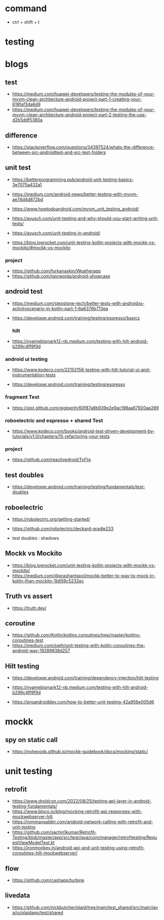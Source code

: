 # command

 <!-- create test file -->

- ctrl + shift + t

# testing

# blogs

## test

- https://medium.com/huawei-developers/testing-the-modules-of-your-mvvm-clean-architecture-android-project-part-1-creating-your-618faf3da6d9
- https://medium.com/huawei-developers/testing-the-modules-of-your-mvvm-clean-architecture-android-project-part-2-testing-the-use-d2b5ddf5380a

## difference

- https://stackoverflow.com/questions/34397524/whats-the-difference-between-src-androidtest-and-src-test-folders

## unit test

<!-- ** -->

- https://betterprogramming.pub/android-unit-testing-basics-3e7075a432a1

- https://medium.com/android-news/better-testing-with-mvvm-ae74d4d872bd

<!-- mockwebserver,  -->

- https://www.howtodoandroid.com/mvvm_unit_testing_android/

- https://ayusch.com/unit-testing-and-why-should-you-start-writing-unit-tests/

<!-- annotations, junit methods -->

- https://ayusch.com/unit-testing-in-android/

<!-- mockk vs mockito -->

- https://blog.logrocket.com/unit-testing-kotlin-projects-with-mockk-vs-mockito/#mockk-vs-mockito

### project

- https://github.com/furkanaskin/Weatherapp
- https://github.com/igorwojda/android-showcase

## android test

- https://medium.com/stepstone-tech/better-tests-with-androidxs-activityscenario-in-kotlin-part-1-6a6376b713ea
- https://developer.android.com/training/testing/espresso/basics

  ### hilt
- https://nyamebismark12-nb.medium.com/testing-with-hilt-android-b299c4ff9f9d


### android ui testing

- https://www.kodeco.com/22152158-testing-with-hilt-tutorial-ui-and-instrumentation-tests

- https://developer.android.com/training/testing/espresso

### fragment Test
- https://gist.github.com/gigiperih/60f87a8b939e2e9ac198aa67920ae289

### roboelectric and espresso + shared Test
- https://www.kodeco.com/books/android-test-driven-development-by-tutorials/v1.0/chapters/15-refactoring-your-tests

### project

- https://github.com/reactivedroid/TvFlix

## test doubles

- https://developer.android.com/training/testing/fundamentals/test-doubles

## roboelectric

- https://robolectric.org/getting-started/
- https://github.com/robolectric/deckard-gradle233

- test doubles : shadows

## Mockk vs Mockito

- https://blog.logrocket.com/unit-testing-kotlin-projects-with-mockk-vs-mockito/
- https://medium.com/@prashantspol/mockk-better-to-way-to-mock-in-kotlin-than-mockito-1b659c5232ec

## Truth vs assert

- https://truth.dev/

## coroutine

- https://github.com/Kotlin/kotlinx.coroutines/tree/master/kotlinx-coroutines-test
- https://medium.com/swlh/unit-testing-with-kotlin-coroutines-the-android-way-19289838d257

## Hilt testing

- https://developer.android.com/training/dependency-injection/hilt-testing
- https://nyamebismark12-nb.medium.com/testing-with-hilt-android-b299c4ff9f9d

  <!-- ** -->
- https://proandroiddev.com/how-to-better-unit-testing-42a956e005d6

# mockk

## spy on static call

- https://notwoods.github.io/mockk-guidebook/docs/mocking/static/

# unit testing

## retrofit

<!-- ** -->

- https://www.droidcon.com/2022/08/25/testing-api-layer-in-android-testing-fundamentals/
- https://www.bloco.io/blog/mocking-retrofit-api-responses-with-mockwebserver-hilt
- https://rommansabbir.com/android-network-calling-with-retrofit-and-unit-testing
- https://github.com/sachin1kumar/Retrofit-Testing/blob/master/app/src/test/java/com/manager/retrofitesting/RequestViewModelTest.kt
- https://ironmonkey.in/android-api-and-unit-testing-using-retrofit-coroutines-hilt-mockwebserver/

## flow

- https://github.com/cashapp/turbine

## livedata

- https://github.com/nickbutcher/plaid/tree/main/test_shared/src/main/java/io/plaidapp/test/shared
